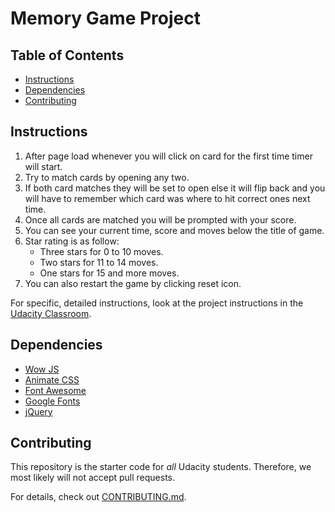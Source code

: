 # Memory Game Project

## Table of Contents

* [Instructions](#instructions)
* [Dependencies](#dependencies)
* [Contributing](#contributing)

## Instructions
1. After page load whenever you will click on card for the first time timer will start.
2. Try to match cards by opening any two.
3. If both card matches they will be set to open else it will flip back and you will have to remember which card was where to hit correct ones next time.
4. Once all cards are matched you will be prompted with your score.
5. You can see your current time, score and moves below the title of game.
6. Star rating is as follow: 
  	* Three stars for 0 to 10 moves.
  	* Two stars for 11 to 14 moves.
  	* One stars for 15 and more moves.
7. You can also restart the game by clicking reset icon.

For specific, detailed instructions, look at the project instructions in the [Udacity Classroom](https://classroom.udacity.com/me).

## Dependencies
* [Wow JS](https://github.com/matthieua/WOW)
* [Animate CSS](https://github.com/daneden/animate.css)
* [Font Awesome](https://fontawesome.com/)
* [Google Fonts](https://fonts.google.com/)
* [jQuery](http://jquery.com/)

## Contributing

This repository is the starter code for _all_ Udacity students. Therefore, we most likely will not accept pull requests.

For details, check out [CONTRIBUTING.md](CONTRIBUTING.md).
